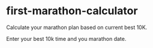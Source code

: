 # first-marathon-calculator
Calculate your marathon plan based on current best 10K.

Enter your best 10k time and you marathon date.